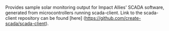 Provides sample solar monitoring output for Impact Allies' SCADA software, generated from microcontrollers running scada-client. Link to the scada-client repository can be found [here] (https://github.com/create-scada/scada-client). 
